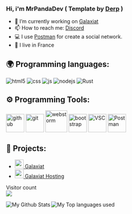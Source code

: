 ### Hi, i'm MrPandaDev ( Template by [Derp](https://github.com/Derpinou) )

- 🔭 I’m currently working on [Galaxiat](https://discord.galaxiat.com)
- 📫 How to reach me: [Discord](https://discord.galaxiat.com)
- 💻 I use [Postman](https://www.postman.com) for create a social network.
- 🥖 I live in France


## 🌍 Programming languages:
<p>
  <img alt="html5" src="https://img.shields.io/badge/-HTML5-E34F26?style=flat-square&logo=html5&logoColor=white" />
  <img alt="css" src="https://img.shields.io/badge/-CSS-00A6FF?style=flat-square&logo=css3&logoColor=white" />
  <img alt="js" src="https://img.shields.io/badge/-Javascript-FFEE00?style=flat-square&logo=javascript&logoColor=black" />
  <img alt="nodejs" src="https://img.shields.io/badge/-NodeJS-43853D?style=flat-square&logo=Node.js&logoColor=white" />
  <img alt="Rust" src="https://img.shields.io/badge/-Rust-lightgrey?style=flat-square&logo=Rust" />
  
</p>

## ⚙️ Programming Tools:
<p>
  <img alt="github" width="50px" src="https://raw.githubusercontent.com/coderjojo/coderjojo/master/img/github.svg"/>
    <img alt="git" width="50px" src="https://upload.wikimedia.org/wikipedia/commons/thumb/3/3f/Git_icon.svg/97px-Git_icon.svg.png"/ >
  <img alt="webstorm" width="60px" src="https://cdn.freebiesupply.com/logos/thumbs/2x/webstorm-icon-logo.png"/>
    <img alt="bootstrap" width="50px" src="https://img.icons8.com/color/452/bootstrap.png"/>
    <img alt="VSC" width="50px" src="https://framalibre.org/sites/default/files/styles/thumbnail/public/leslogos/Visual_Studio_Code_1.18_icon.png?itok=smeMcds3"/>
  <img alt="Postman" width="50px" src="https://blog.qualys.com/wp-content/uploads/2020/10/postman.jpg"/>
</p>
  





## 🚩 Projects:
- [<img src="https://my.galaxiat.com/assets/img/logo.png" width="24"/> Galaxiat](https://discord.galaxiat.com)
- [<img src="https://my.galaxiat.com/assets/img/logo.png" width="24"/> Galaxiat Hosting](https://galaxiat.com)



<p align="left"> 
  Visitor count<br>
  <img src="https://profile-counter.glitch.me/MrPandaDev/count.svg" />
</p>

<img align="left" alt="My Github Stats" src="https://github-readme-stats.vercel.app/api?username=MrPandaDev&show_icons=true&hide_border=true" />
<img align="left" alt="My Top languages used" src="https://github-readme-stats.vercel.app/api/top-langs?username=mrpandadev&show_icons=true&theme=tokyonight&layout=compact" />
